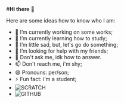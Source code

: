 #**Hi there** 👋

Here are some ideas how to know who I am:

- 🔭 I’m currently working on some works;
- 🌱 I’m currently learning how to study;
- 👯 I’m little sad, but, let's go do something;
- 🤔 I’m looking for help with my friends;
- 💬 Don't ask me, idk how to answer.
- 📫 Don't reach me, i'm shy;
- 😄 Pronouns: per/son;
- ⚡ Fun fact: i'm a student;
- ![SCRATCH](https://img.shields.io/badge/Scratch-4D97FF?style=for-the-badge&logo=Scratch&logoColor=white)
- ![GITHUB](https://img.shields.io/badge/GitHub-100000?style=for-the-badge&logo=github&logoColor=white)
